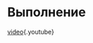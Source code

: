 <!-- TITLE: Балансо из латерала (Lunge) -->

# Выполнение
[video](https://www.youtube.com/watch?v=qerJGjDj6b0){.youtube}

